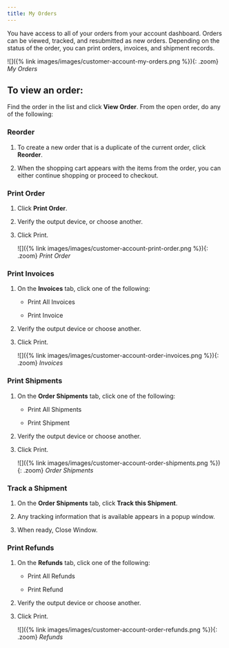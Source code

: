 ```yaml
---
title: My Orders
---
```


You have access to all of your orders from your account dashboard. Orders can be viewed, tracked, and resubmitted as new orders. Depending on the status of the order, you can print orders, invoices, and shipment records.

![]({% link images/images/customer-account-my-orders.png %}){: .zoom}
_My Orders_

## To view an order:

Find the order in the list and click **View Order**. From the open order, do any of the following:

### Reorder

1. To create a new order that is a duplicate of the current order, click **Reorder**.

1. When the shopping cart appears with the items from the order, you can either continue shopping or proceed to checkout.

### Print Order

1. Click **Print Order**.

1. Verify the output device, or choose another.

1. Click <span class="btn">Print</span>.

    ![]({% link images/images/customer-account-print-order.png %}){: .zoom}
    _Print Order_

### Print Invoices

1. On the **Invoices** tab, click one of the following:

    - Print All Invoices

    - Print Invoice

1. Verify the output device or choose another.

1. Click <span class="btn">Print</span>.

    ![]({% link images/images/customer-account-order-invoices.png %}){: .zoom}
    _Invoices_

### Print Shipments

1. On the **Order Shipments** tab, click one of the following:

    - Print All Shipments

    - Print Shipment

1. Verify the output device or choose another.

1. Click <span class="btn">Print</span>.

    ![]({% link images/images/customer-account-order-shipments.png %}){: .zoom}
    _Order Shipments_

### Track a Shipment

1. On the **Order Shipments** tab, click **Track this Shipment**.

1. Any tracking information that is available appears in a popup window.

1. When ready, <span class="btn">Close Window</span>.

### Print Refunds

1. On the **Refunds** tab, click one of the following:

    - Print All Refunds

    - Print Refund

1. Verify the output device or choose another.

1. Click <span class="btn">Print</span>.

    ![]({% link images/images/customer-account-order-refunds.png %}){: .zoom}
    _Refunds_
